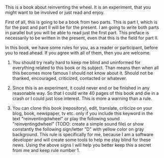 This is a book about reinventing the wheel. It is an experiment, that you might want to be involved or just read and enjoy.

First of all, this is going to be a book from two parts. This is part I, which is for the past and part II will be for the present. I am going to write both parts in parallel but you will be able to read just the first part. This preface is necessarily to be written in the present, even that this is the field for part II.

In this book, we have some rules for you, as a reader or participant, before you to read ahead. If you agree with all of them, then you are welcome.

  1. You should try really hard to keep me blind and uninformed for everything related to this book or its subject. Than means then when all this becomes more famous I should not know about it. Should not be thanked, encouraged, criticized, contacted or whatever.

  2. Since this is an experiment, it could never end or be finished in any reasonable way. So that I could write 40 pages of this book and die in a crash or I could just lose interest. This is more a warning than a rule.

  3. You can clone this book (repository), edit, translate, criticize on your blog, book, newspaper, tv etc. only if you include this keyword in the text "reinventingdwheel" or play the following sound "reinventingdwheel" (TODO: create a simple sound file) or show constantly the following sign/letter "D" with yellow color on gray background.
  This rule is specifically for me, because I am a software developer and will create some tools to help me stay blind for these news. Using the above signs I will help you better keep this a secret from me and keep rule number 1.
